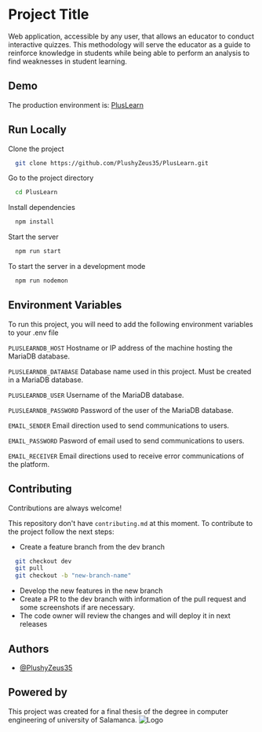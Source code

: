# Project Title

Web application, accessible by any user, that allows an educator to conduct interactive quizzes. This methodology will serve the educator as a guide to reinforce knowledge in students while being able to perform an analysis to find weaknesses in student learning.

## Demo

The production environment is: [PlusLearn](https://pluslearn.onrender.com/)

## Run Locally

Clone the project

```bash
  git clone https://github.com/PlushyZeus35/PlusLearn.git
```

Go to the project directory

```bash
  cd PlusLearn
```

Install dependencies

```bash
  npm install
```

Start the server

```bash
  npm run start
```

To start the server in a development mode

```bash
  npm run nodemon
```

## Environment Variables

To run this project, you will need to add the following environment variables to your .env file

`PLUSLEARNDB_HOST` Hostname or IP address of the machine hosting the MariaDB database.

`PLUSLEARNDB_DATABASE` Database name used in this project. Must be created in a MariaDB database.

`PLUSLEARNDB_USER` Username of the MariaDB database.

`PLUSLEARNDB_PASSWORD` Password of the user of the MariaDB database.

`EMAIL_SENDER` Email direction used to send communications to users.

`EMAIL_PASSWORD` Pasword of email used to send communications to users.

`EMAIL_RECEIVER` Email directions used to receive error communications of the platform.

## Contributing

Contributions are always welcome!

This repository don't have `contributing.md` at this moment.
To contribute to the project follow the next steps:

- Create a feature branch from the dev branch

```bash
  git checkout dev
  git pull
  git checkout -b "new-branch-name"
```

- Develop the new features in the new branch
- Create a PR to the dev branch with information of the pull request and some screenshots if are necessary.
- The code owner will review the changes and will deploy it in next releases

## Authors

- [@PlushyZeus35](https://www.github.com/PlushyZeus35)

## Powered by

This project was created for a final thesis of the degree in computer engineering of university of Salamanca.
![Logo](https://web.gcompostela.org/wp-content/uploads/2019/02/University-of-Salamanca-1024x334.png)

